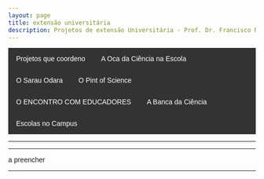 ```yaml
---
layout: page
title: extensão universitária
description: Projetos de extensão Universitária - Prof. Dr. Francisco Nascimento
---
```

<html lang="pt-BR">
<head>
    <meta charset="UTF-8">
    <meta name="viewport" content="width=device-width, initial-scale=1.0">
    <title>Menu de Navegação</title>
    <style>
        body {
            font-family: Arial, sans-serif;
        }
        .menu {
            background-color: #333;
            overflow: hidden;
        }
        .menu a {
            float: left;
            display: block;
            color: white;
            text-align: center;
            padding: 14px 16px;
            text-decoration: none;
        }
        .menu a:hover {
            background-color: #ddd;
            color: black;
        }
        .content {
            padding: 20px;
        }
    </style>
</head>
<body>

<div class="menu">
    <a href="#projetos">Projetos que coordeno</a>
    <a href="#oca">A Oca da Ciência na Escola</a>
    <a href="#sarau">O Sarau Odara</a>    
    <a href="#pint">O Pint of Science</a>
    <a href="#encontro">O ENCONTRO COM EDUCADORES</a>
    <a href="#banca">A Banca da Ciência</a>
    <a href="#escola">Escolas no Campus</a>
</div>

<p>
<p>

---



---  
a preencher

---
